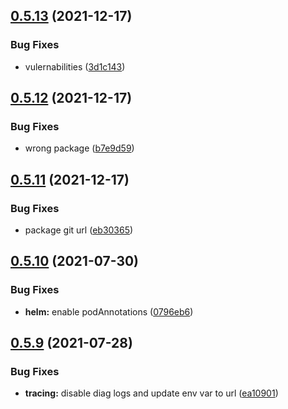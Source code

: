 ## [0.5.13](https://github.com/bsord-io/tiles-api/compare/0.5.12...0.5.13) (2021-12-17)


### Bug Fixes

* vulernabilities ([3d1c143](https://github.com/bsord-io/tiles-api/commit/3d1c14364f67642dc6f7a1df4d0834e4653984c3))



## [0.5.12](https://github.com/bsord-io/tiles-api/compare/0.5.11...0.5.12) (2021-12-17)


### Bug Fixes

* wrong package ([b7e9d59](https://github.com/bsord-io/tiles-api/commit/b7e9d593e43d50388990f6c61b3ca2e4e14e5c4e))



## [0.5.11](https://github.com/bsord-io/tiles-api/compare/0.5.10...0.5.11) (2021-12-17)


### Bug Fixes

* package git url ([eb30365](https://github.com/bsord-io/tiles-api/commit/eb30365f2f02ea5309efe2628ec6d0c3aa06b006))



## [0.5.10](https://github.com/bsord-io/tiles-api/compare/0.5.9...0.5.10) (2021-07-30)


### Bug Fixes

* **helm:** enable podAnnotations ([0796eb6](https://github.com/bsord-io/tiles-api/commit/0796eb6b83e89066c06240e365f008fb6f0102fc))



## [0.5.9](https://github.com/bsord-io/tiles-api/compare/0.5.8...0.5.9) (2021-07-28)


### Bug Fixes

* **tracing:** disable diag logs and update env var to url ([ea10901](https://github.com/bsord-io/tiles-api/commit/ea1090190c44be03a0bf68c3e2ace9f388702cd0))



